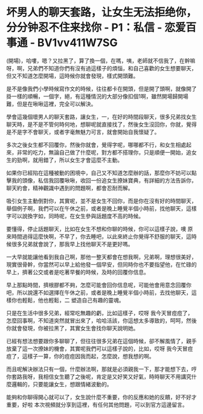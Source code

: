 # 坏男人的聊天套路，让女生无法拒绝你，分分钟忍不住来找你 - P1：私信 - 恋爱百事通 - BV1vv411W7SG

(開場)，哈嘍，嗯？又拉黑了，算了換一個，在嗎，咦，老師就不信我了，在幹嘛呀，啊，兄弟們不知道你們有沒有過這樣子的煩惱，和自己喜歡的女生想要聊天，但又不知道怎麼開場，這時候你就會發現，樣式開頭難。

是不是像我們小學時候寫作文的時候，往往都卡在開頭，但是開了頭啊，就像開了掛一樣的順暢，一個字，絕，有這種情況的大部分像扣個1啊，雖然開場歸開場難，但是在啾啾這裡，完全可以解決。

學會這幾個壞男人的聊天套路，讓女生，一，在好的時間段聊天，很多兄弟找女生聊天時，是不是不管何時何地，想聊呢就直接找了，然後女生沒回你，你就，覺得是不是字不會聊天，或者字毫無魅力可言，就會開始自我懷疑了。

多次之後女生都不回覆你，然後你就會，覺得字呢，哪哪都不行，和女生相處起來，非常的吃力，無論自己做了什麼呢，對方都不搭理你，只是順便一開始，追女生的勁啊，就用錯了，所以女生才會這麼不主動。

如果你已經陷在這種被動的困境中，自己又不知道怎麼辦的話，那麼你不妨可以點擊我的頭像，私信我回覆啾啾，收回一份追女生撩妹寶典，有詳細的方法告訴你，聊天約會，精神觀識中遇到的問題啊，都會忍耐而解。

吸引女生主動倒對你，其實呢，並不是女生不回你，而是你在沒有好的時間聊天，舉個例子啊，我們可以在午休之前，或者是晚上睡覺半個小時前，找他聊天，這樣字可以說換字如，同時呢，在女生參與話題度不高的時候。

要懂得，停止話題聊天，比如在女生不想和你聊的時候，你可以這樣子說，噢 原來時間過得這麼快啊，不早了，你去睡吧，以此來終止你覺得不舒服的聊天，這時候很多兄弟就會說了，那我早上找他聊天不是更好嗎。

一大早就能讓他看到我自己啊，那他一整天都會在想我啊，兄弟啊，理想很美好，現實很骨幹，你當然可以早上給他發一個早安，但同時你也不要指望他，在忙碌的早上，擠著公交或者是吃著早餐的時候，及時的回覆你信息。

早上那點時間，擠根膠都不夠，怎麼可能會回你信息呢，可能他會用意念回覆你吧，所以說還不如選擇在午休之前，或者是晚上睡覺半個小時前，去找他聊天，這樣你也輕鬆，他也輕鬆，二 塑造自己有趣的靈魂。

只是在生活中很多兄弟，經常吃無趣的虧，比如這樣子，哎呀 我今天冒痘痘了，怎麼回事啊，不知道突然就冒出來了，哈哈活該，你這想太多導致的，呵呵，然後你就會發現，你被拉黑了，其實女生會找你聊天說明她。

已經有想法想要跟你多聊聊了，但往往很多兄弟在這個時候，卻不解風情了，親手放棄了這一次撩妹的機會，其實呢我們可以這樣子說的，比如，哎呀 我今天冒痘痘了，這樣子一算，你的痘痘因我而起，怎麼說，想我想的啊。

而且呢解決辦法只有一個，什麼辦法啊，那就是必須親我一下，那才能想下去，哼 你套路我呀，我相信女生聽了之後呢，肯定是又好笑又好氣，時時聊天不用講究什麼邏輯的，只要能讓女生，想跟情緒波動的。

能夠和你聊得開心就可以了，女生說什麼不重要，你的反應和她的反饋，好不好才重要，好啦 本次視頻就分享到這裡，有任何其他問題，可以到官方這邊留言。

